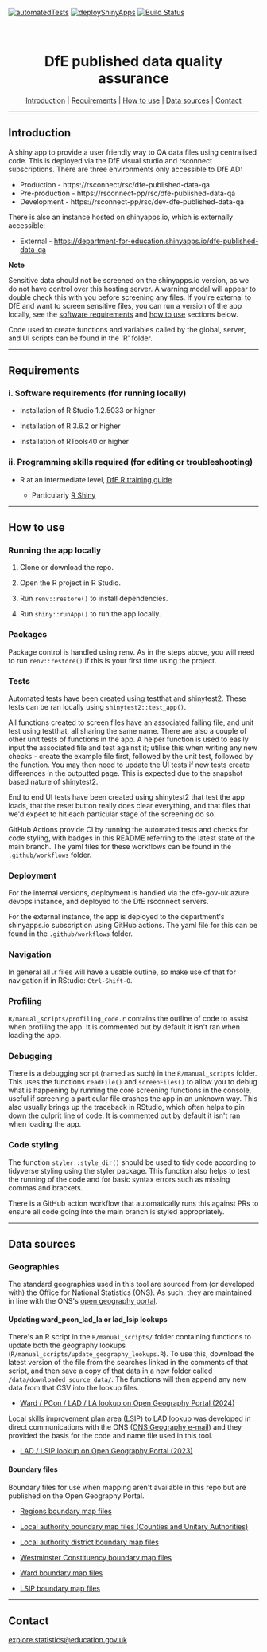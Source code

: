 [![automatedTests](https://github.com/dfe-analytical-services/dfe-published-data-qa/actions/workflows/automatedTests.yaml/badge.svg?branch=main)](https://github.com/dfe-analytical-services/dfe-published-data-qa/actions/workflows/automatedTests.yaml) [![deployShinyApps](https://github.com/dfe-analytical-services/dfe-published-data-qa/actions/workflows/deployShinyApps.yaml/badge.svg?branch=main)](https://github.com/dfe-analytical-services/dfe-published-data-qa/actions/workflows/deployShinyApps.yaml)
[![Build Status](https://dfe-gov-uk.visualstudio.com/stats-development/_apis/build/status%2Fdfe-analytical-services.dfe-published-data-qa?repoName=dfe-analytical-services%2Fdfe-published-data-qa&branchName=main)](https://dfe-gov-uk.visualstudio.com/stats-development/_build/latest?definitionId=1381&repoName=dfe-analytical-services%2Fdfe-published-data-qa&branchName=main)

<h1 align="center">
  <br>
  DfE published data quality assurance 
  <br>
</h1>

<p align="center">
  <a href="#introduction">Introduction</a> |
  <a href="#requirements">Requirements</a> |
  <a href="#how-to-use">How to use</a> |
  <a href="#data-sources">Data sources</a> |
  <a href="#contact">Contact</a>
</p>

---

## Introduction 

A shiny app to provide a user friendly way to QA data files using centralised code. This is deployed via the DfE visual studio and rsconnect subscriptions. There are three environments only accessible to DfE AD:

- Production - https://rsconnect/rsc/dfe-published-data-qa
- Pre-production - https://rsconnect-pp/rsc/dfe-published-data-qa
- Development - https://rsconnect-pp/rsc/dev-dfe-published-data-qa

There is also an instance hosted on shinyapps.io, which is externally accessible:

- External - https://department-for-education.shinyapps.io/dfe-published-data-qa

**Note**

Sensitive data should not be screened on the shinyapps.io version, as we do not have control over this hosting server. A warning modal will appear to double check this with you before screening any files. If you're external to DfE and want to screen sensitive files, you can run a version of the app locally, see the [software requirements](#requirements) and [how to use](#how-to-use) sections below.

Code used to create functions and variables called by the global, server, and UI scripts can be found in the 'R' folder.

---

## Requirements


### i. Software requirements (for running locally)

- Installation of R Studio 1.2.5033 or higher

- Installation of R 3.6.2 or higher

- Installation of RTools40 or higher

### ii. Programming skills required (for editing or troubleshooting)

- R at an intermediate level, [DfE R training guide](https://dfe-analytical-services.github.io/r-training-course/)

  - Particularly [R Shiny](https://shiny.rstudio.com/)
  
---

## How to use

### Running the app locally

1. Clone or download the repo. 

2. Open the R project in R Studio.

3. Run `renv::restore()` to install dependencies.

4. Run `shiny::runApp()` to run the app locally.

### Packages

Package control is handled using renv. As in the steps above, you will need to run `renv::restore()` if this is your first time using the project.

### Tests

Automated tests have been created using testthat and shinytest2. These tests can be ran locally using `shinytest2::test_app()`. 

All functions created to screen files have an associated failing file, and unit test using testthat, all sharing the same name. There are also a couple of other unit tests of functions in the app. A helper function is used to easily input the associated file and test against it; utilise this when writing any new checks - create the example file first, followed by the unit test, followed by the function. You may then need to update the UI tests if new tests create differences in the outputted page. This is expected due to the snapshot based nature of shinytest2.

End to end UI tests have been created using shinytest2 that test the app loads, that the reset button really does clear everything, and that files that we'd expect to hit each particular stage of the screening do so.

GitHub Actions provide CI by running the automated tests and checks for code styling, with badges in this README referring to the latest state of the main branch. The yaml files for these workflows can be found in the `.github/workflows` folder.

### Deployment

For the internal versions, deployment is handled via the dfe-gov-uk azure devops instance, and deployed to the DfE rsconnect servers.

For the external instance, the app is deployed to the department's shinyapps.io subscription using GitHub actions. The yaml file for this can be found in the `.github/workflows` folder.

### Navigation

In general all .r files will have a usable outline, so make use of that for navigation if in RStudio: `Ctrl-Shift-O`.

### Profiling

`R/manual_scripts/profiling_code.r` contains the outline of code to assist when profiling the app. It is commented out by default it isn't ran when loading the app.

### Debugging

There is a debugging script (named as such) in the `R/manual_scripts` folder. This uses the functions `readFile()` and `screenFiles()` to allow you to debug what is happening by running the core screening functions in the console, useful if screening a particular file crashes the app in an unknown way. This also usually brings up the traceback in RStudio, which often helps to pin down the culprit line of code. It is commented out by default it isn't ran when loading the app.

### Code styling

The function `styler::style_dir()` should be used to tidy code according to tidyverse styling using the styler package. This function also helps to test the running of the code and for basic syntax errors such as missing commas and brackets.

There is a GitHub action workflow that automatically runs this against PRs to ensure all code going into the main branch is styled appropriately.

---

## Data sources

### Geographies

The standard geographies used in this tool are sourced from (or developed with) the Office for National Statistics (ONS). As such, they are maintained in line with the ONS's [open geography portal](https://geoportal.statistics.gov.uk/). 

#### Updating ward_pcon_lad_la or lad_lsip lookups

There's an R script in the `R/manual_scripts/` folder containing functions to update both the geography lookups (`R/manual_scripts/update_geography_lookups.R`). To use this, download the latest version of the file from the searches linked in the comments of that script, and then save a copy of that data in a new folder called `/data/downloaded_source_data/`. The functions will then append any new data from that CSV into the lookup files.

* [Ward / PCon / LAD / LA lookup on Open Geography Portal (2024)](https://geoportal.statistics.gov.uk/datasets/62eb9df29a2f4521b5076a419ff9a47e_0/explore)

Local skills improvement plan area (LSIP) to LAD lookup was developed in direct communications with the ONS ([ONS Geography e-mail](mailto:ONS.Geography@ons.gov.uk)) and they provided the basis for the code and name file used in this tool. 

* [LAD / LSIP lookup on Open Geography Portal (2023)](https://geoportal.statistics.gov.uk/datasets/effcab9660fd4375baaed44c2bd23719_0/explore?q=local%20skills%20lad)

#### Boundary files

Boundary files for use when mapping aren't available in this repo but are published on the Open Geography Portal. 

* [Regions boundary map files](https://geoportal.statistics.gov.uk/search?q=BDY_RGN&sort=Title%7Ctitle%7Casc)

* [Local authority boundary map files (Counties and Unitary Authorities)](https://geoportal.statistics.gov.uk/search?q=BDY_CTYUA&sort=Date%20Created%7Ccreated%7Cdesc)

* [Local authority district boundary map files](https://geoportal.statistics.gov.uk/search?q=BDY_LAD&sort=Date%20Created%7Ccreated%7Cdesc)

* [Westminster Constituency boundary map files](https://geoportal.statistics.gov.uk/search?q=BDY_PCON&sort=Date%20Created%7Ccreated%7Cdesc)

* [Ward boundary map files](https://geoportal.statistics.gov.uk/search?q=BDY_WD&sort=Title%7Ctitle%7Casc)

* [LSIP boundary map files](https://geoportal.statistics.gov.uk/search?collection=Dataset&sort=name&tags=all(BDY_LSIP%2CAUG_2023))

---

## Contact

explore.statistics@education.gov.uk
